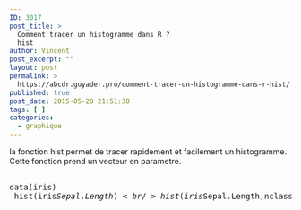 ```yaml
---
ID: 3017
post_title: >
  Comment tracer un histogramme dans R ?
  hist
author: Vincent
post_excerpt: ""
layout: post
permalink: >
  https://abcdr.guyader.pro/comment-tracer-un-histogramme-dans-r-hist/
published: true
post_date: 2015-05-20 21:51:38
tags: [ ]
categories:
  - graphique
---
```

la fonction hist permet de tracer rapidement et facilement un histogramme. Cette fonction prend un vecteur en parametre. <pre lang='rsplus'><br />data(iris)<br /> hist(iris$Sepal.Length) <br /> hist(iris$Sepal.Length,nclass=3) <br /></pre>